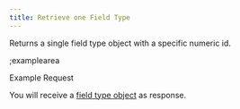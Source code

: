 ```yaml
---
title: Retrieve one Field Type
---
```


Returns a single field type object with a specific numeric id.

;examplearea

Example Request

<RequestExample url="https://mapi.storyblok.com/v1/field_types/124" httpMethod="GETOAUTH"></RequestExample>

You will receive a [field type object](#core-resources/field-types/the-field-type-object) as response.
